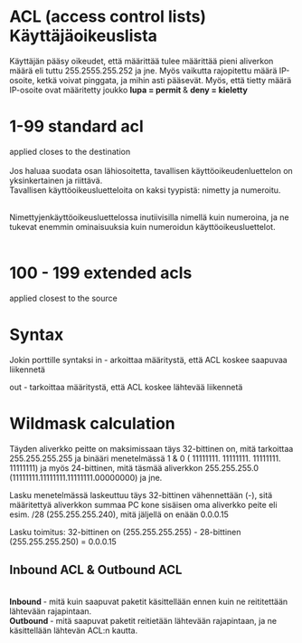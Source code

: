 <h1>ACL (access control lists) Käyttäjäoikeuslista </h1>

Käyttäjän pääsy oikeudet, että määrittää tulee määrittää pieni aliverkon määrä eli tuttu 255.2555.255.252 ja jne. Myös vaikutta rajopitettu määrä IP-osoite, ketkä voivat pinggata, ja mihin asti pääsevät.
Myös, että tietty määrä IP-osoite ovat määritetty joukko <b> lupa = permit </b> & <b>deny = kieletty </b>

# 1-99 standard acl
applied closes to the destination <br>
<br>
Jos haluaa suodata osan lähiosoitetta, tavallisen käyttöoikeudenluettelon on yksinkertainen ja riittävä.  <br>
Tavallisen käyttöoikeusluetteloita on kaksi tyypistä: nimetty ja numeroitu. <br><br>

Nimettyjenkäyttöoikeusluettelossa inutiivisilla nimellä kuin numeroina, ja ne tukevat enemmin ominaisuuksia kuin numeroidun käyttöoikeusluettelot.
<br><br>

# 100 - 199 extended acls
applied  closest to the source

# Syntax
Jokin porttille syntaksi 
in - arkoittaa määritystä, että ACL koskee saapuvaa liikennetä

out - tarkoittaa määritystä, että ACL koskee lähtevää liikennetä

# Wildmask calculation
Täyden aliverkko peitte on maksimissaan täys 32-bittinen on, mitä tarkoittaa 255.255.255.255 ja binääri menetelmässä 1 & 0 ( 11111111. 11111111. 11111111. 11111111) ja myös 24-bittinen, mitä täsmää aliverkkon 255.255.255.0 (11111111.11111111.11111111.00000000) ja jne. 

Lasku menetelmässä laskeuttuu täys 32-bittinen vähennettään (-), sitä määritettyä aliverkkon summaa PC kone sisäisen oma aliverkko peite eli esim. /28 (255.255.255.240), mitä jäljellä on enään 0.0.0.15

Lasku toimitus: 32-bittinen on (255.255.255.255) - 28-bittinen (255.255.255.250) = 0.0.0.15

<h2>Inbound ACL & Outbound ACL</h2>
<br>
<b>Inbound </b> - mitä kuin saapuvat paketit käsittellään ennen kuin ne reititettään lähtevään rajapintaan.<br>
<b>Outbound </b> - mitä saapuvat paketit reitietään lähtevään rajapintaan, ja ne käsittellään lähtevän ACL:n kautta. <br>



